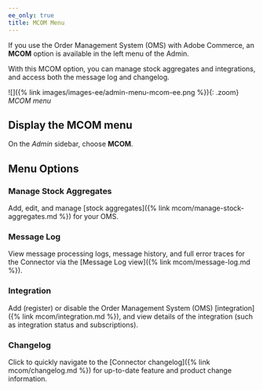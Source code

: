 ```yaml
---
ee_only: true
title: MCOM Menu
---
```


If you use the Order Management System (OMS) with Adobe Commerce, an **MCOM** option is available in the left menu of the Admin.

With this MCOM option, you can manage stock aggregates and integrations, and access both the message log and changelog.

![]({% link images/images-ee/admin-menu-mcom-ee.png %}){: .zoom}
_MCOM menu_

## Display the MCOM menu

On the _Admin_ sidebar, choose **MCOM**.

## Menu Options

### Manage Stock Aggregates

Add, edit, and manage [stock aggregates]({% link mcom/manage-stock-aggregates.md %}) for your OMS.

### Message Log

View message processing logs, message history, and full error traces for the Connector via the [Message Log view]({% link mcom/message-log.md %}).

### Integration

Add (register) or disable the Order Management System (OMS) [integration]({% link mcom/integration.md %}), and view details of the integration (such as integration status and subscriptions).

### Changelog

Click to quickly navigate to the [Connector changelog]({% link mcom/changelog.md %}) for up-to-date feature and product change information.
